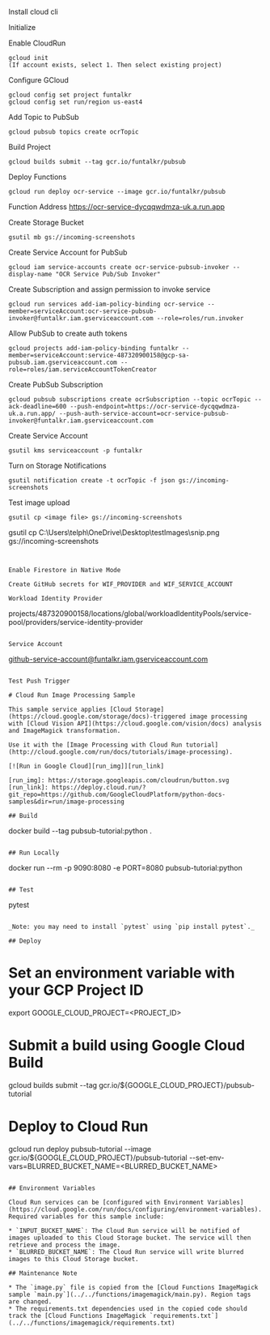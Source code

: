
Install cloud cli

Initialize

Enable CloudRun
```
gcloud init
(If account exists, select 1. Then select existing project)
```

Configure GCloud
```
gcloud config set project funtalkr
gcloud config set run/region us-east4
```

Add Topic to PubSub
```
gcloud pubsub topics create ocrTopic
```

Build Project
```
gcloud builds submit --tag gcr.io/funtalkr/pubsub
```

Deploy Functions
```
gcloud run deploy ocr-service --image gcr.io/funtalkr/pubsub
```

Function Address
https://ocr-service-dycqqwdmza-uk.a.run.app


Create Storage Bucket
```
gsutil mb gs://incoming-screenshots
```

Create Service Account for PubSub
```
gcloud iam service-accounts create ocr-service-pubsub-invoker --display-name "OCR Service Pub/Sub Invoker"
```

Create Subscription and assign permission to invoke service
```
gcloud run services add-iam-policy-binding ocr-service --member=serviceAccount:ocr-service-pubsub-invoker@funtalkr.iam.gserviceaccount.com --role=roles/run.invoker
```

Allow PubSub to create auth tokens
```
gcloud projects add-iam-policy-binding funtalkr --member=serviceAccount:service-487320900158@gcp-sa-pubsub.iam.gserviceaccount.com --role=roles/iam.serviceAccountTokenCreator
```

Create PubSub Subscription
```
gcloud pubsub subscriptions create ocrSubscription --topic ocrTopic --ack-deadline=600 --push-endpoint=https://ocr-service-dycqqwdmza-uk.a.run.app/ --push-auth-service-account=ocr-service-pubsub-invoker@funtalkr.iam.gserviceaccount.com
```

Create Service Account
```
gsutil kms serviceaccount -p funtalkr
```

Turn on Storage Notifications
```
gsutil notification create -t ocrTopic -f json gs://incoming-screenshots
```



Test image upload
```
gsutil cp <image file> gs://incoming-screenshots
```
gsutil cp C:\Users\telph\OneDrive\Desktop\testImages\snip.png gs://incoming-screenshots
```


Enable Firestore in Native Mode

Create GitHub secrets for WIF_PROVIDER and WIF_SERVICE_ACCOUNT

Workload Identity Provider
```
projects/487320900158/locations/global/workloadIdentityPools/service-pool/providers/service-identity-provider
```

Service Account
```
github-service-account@funtalkr.iam.gserviceaccount.com
```

Test Push Trigger

# Cloud Run Image Processing Sample

This sample service applies [Cloud Storage](https://cloud.google.com/storage/docs)-triggered image processing with [Cloud Vision API](https://cloud.google.com/vision/docs) analysis and ImageMagick transformation.

Use it with the [Image Processing with Cloud Run tutorial](http://cloud.google.com/run/docs/tutorials/image-processing).

[![Run in Google Cloud][run_img]][run_link]

[run_img]: https://storage.googleapis.com/cloudrun/button.svg
[run_link]: https://deploy.cloud.run/?git_repo=https://github.com/GoogleCloudPlatform/python-docs-samples&dir=run/image-processing

## Build

```
docker build --tag pubsub-tutorial:python .
```

## Run Locally

```
docker run --rm -p 9090:8080 -e PORT=8080 pubsub-tutorial:python
```

## Test

```
pytest
```

_Note: you may need to install `pytest` using `pip install pytest`._

## Deploy

```
# Set an environment variable with your GCP Project ID
export GOOGLE_CLOUD_PROJECT=<PROJECT_ID>

# Submit a build using Google Cloud Build
gcloud builds submit --tag gcr.io/${GOOGLE_CLOUD_PROJECT}/pubsub-tutorial

# Deploy to Cloud Run
gcloud run deploy pubsub-tutorial --image gcr.io/${GOOGLE_CLOUD_PROJECT}/pubsub-tutorial --set-env-vars=BLURRED_BUCKET_NAME=<BLURRED_BUCKET_NAME>

```

## Environment Variables

Cloud Run services can be [configured with Environment Variables](https://cloud.google.com/run/docs/configuring/environment-variables).
Required variables for this sample include:

* `INPUT_BUCKET_NAME`: The Cloud Run service will be notified of images uploaded to this Cloud Storage bucket. The service will then retrieve and process the image.
* `BLURRED_BUCKET_NAME`: The Cloud Run service will write blurred images to this Cloud Storage bucket.

## Maintenance Note

* The `image.py` file is copied from the [Cloud Functions ImageMagick sample `main.py`](../../functions/imagemagick/main.py). Region tags are changed.
* The requirements.txt dependencies used in the copied code should track the [Cloud Functions ImageMagick `requirements.txt`](../../functions/imagemagick/requirements.txt)


